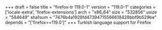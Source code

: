+++
draft = false
title = "firefox-tr 119.0-1"
version = "119.0-1"
categories = ['locale-extra', 'firefox-extensions']
arch = "x86_64"
size = "532856"
usize = "584649"
sha1sum = "7476b4a1928fd47394715566618428bbf9b529be"
depends = "['firefox>=119.0']"
+++
Turkish language support for Firefox